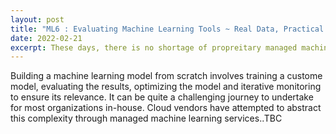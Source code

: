 ```yaml
---
layout: post
title: "ML6 : Evaluating Machine Learning Tools ~ Real Data, Practical Tooling "
date: 2022-02-21
excerpt: These days, there is no shortage of propreitary managed machine learning platforms. How do you find one that is a good fit for your enterprise? What are the key factors to consider when re-engineering decision making for gaining a competitive advantage?
---
```


Building a machine learning model from scratch involves training a custome model, evaluating the results, optimizing the model and iterative monitoring to ensure its relevance. It can be quite a challenging journey to undertake for most organizations in-house. Cloud vendors have attempted to abstract this complexity through managed machine learning services..TBC
